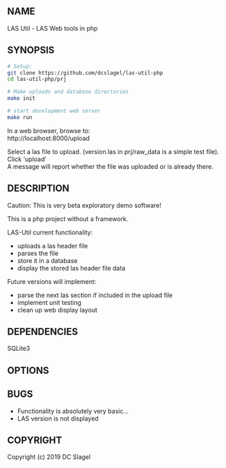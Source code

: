 NAME
----
LAS Util - LAS Web tools in php 

SYNOPSIS
--------

 ```bash
# Setup:
git clone https://github.com/dcslagel/las-util-php
cd las-util-php/prj

# Make uploads and database directories
make init

# start development web server
make run
```

In a web browser, browse to:    
http://localhost:8000/upload

Select a las file to upload. (version.las in prj/raw_data is a simple test file).
Click 'upload'    
A message will report whether the file was uploaded or is already there.
 

DESCRIPTION
-----------
Caution: This is very beta exploratory demo software!

This is a php project without a framework.

LAS-Util current functionality:
- uploads a las header file
- parses the file
- store it in a database
- display the stored las header file data 

Future versions will implement:
- parse the next las section if included in the upload file
- implement unit testing
- clean up web display layout

DEPENDENCIES
------------

SQLite3



OPTIONS
-------

BUGS
----

- Functionality is absolutely very basic...
- LAS version is not displayed


COPYRIGHT
------

Copyright (c) 2019 DC Slagel

